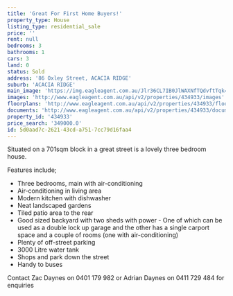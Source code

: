 ```yaml
---
title: 'Great For First Home Buyers!'
property_type: House
listing_type: residential_sale
price: ''
rent: null
bedrooms: 3
bathrooms: 1
cars: 3
land: 0
status: Sold
address: '86 Oxley Street, ACACIA RIDGE'
suburb: 'ACACIA RIDGE'
main_image: 'https://img.eagleagent.com.au/Jlr36CL7IB0JlWAXNfTQdvftTqk=/1280x854/smart/https://s3-us-west-2.amazonaws.com/eagleagent-orig/images/6819118/105286361-image-M.jpg'
images: 'http://www.eagleagent.com.au/api/v2/properties/434933/images'
floorplans: 'http://www.eagleagent.com.au/api/v2/properties/434933/floorplans'
documents: 'http://www.eagleagent.com.au/api/v2/properties/434933/documents'
property_id: '434933'
price_search: '349000.0'
id: 5d0aad7c-2621-43cd-a751-7cc79d16faa4
---
```

Situated on a 701sqm block in a great street is a lovely three bedroom house.

Features include;
*  Three bedrooms, main with air-conditioning
*  Air-conditioning in living area
*  Modern kitchen with dishwasher
*  Neat landscaped gardens
*  Tiled patio area to the rear
*  Good sized backyard with two sheds with power - One of which can be used as a double lock up garage and the other has a single carport space and a couple of rooms (one with air-conditioning)
*  Plenty of off-street parking
*  3000 Litre water tank
*  Shops and park down the street
*  Handy to buses

Contact Zac Daynes on 0401 179 982 or Adrian Daynes on 0411 729 484 for enquiries